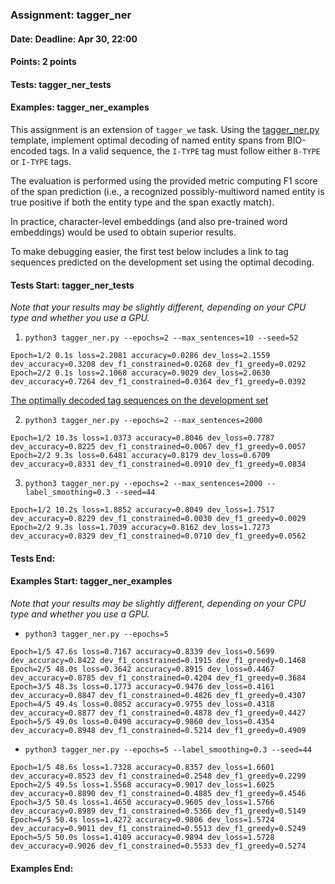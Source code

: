 ### Assignment: tagger_ner
#### Date: Deadline: Apr 30, 22:00
#### Points: 2 points
#### Tests: tagger_ner_tests
#### Examples: tagger_ner_examples

This assignment is an extension of `tagger_we` task. Using the
[tagger_ner.py](https://github.com/ufal/npfl138/tree/past-2324/labs/09/tagger_ner.py)
template, implement optimal decoding of named entity spans from
BIO-encoded tags. In a valid sequence, the `I-TYPE` tag must follow either
`B-TYPE` or `I-TYPE` tags.

The evaluation is performed using the provided metric computing F1 score of the
span prediction (i.e., a recognized possibly-multiword named entity is true
positive if both the entity type and the span exactly match).

In practice, character-level embeddings (and also pre-trained word embeddings)
would be used to obtain superior results.

To make debugging easier, the first test below includes a link to tag sequences
predicted on the development set using the optimal decoding.

#### Tests Start: tagger_ner_tests
_Note that your results may be slightly different, depending on your CPU type and whether you use a GPU._

1. `python3 tagger_ner.py --epochs=2 --max_sentences=10 --seed=52`
```
Epoch=1/2 0.1s loss=2.2081 accuracy=0.0286 dev_loss=2.1559 dev_accuracy=0.3208 dev_f1_constrained=0.0268 dev_f1_greedy=0.0292
Epoch=2/2 0.1s loss=2.1068 accuracy=0.9029 dev_loss=2.0630 dev_accuracy=0.7264 dev_f1_constrained=0.0364 dev_f1_greedy=0.0392
```
[The optimally decoded tag sequences on the development set](//ufal.mff.cuni.cz/~straka/courses/npfl138/2324/tasks/figures/tagger_ner.test-1.txt)

2. `python3 tagger_ner.py --epochs=2 --max_sentences=2000`
```
Epoch=1/2 10.3s loss=1.0373 accuracy=0.8046 dev_loss=0.7787 dev_accuracy=0.8225 dev_f1_constrained=0.0067 dev_f1_greedy=0.0057
Epoch=2/2 9.3s loss=0.6481 accuracy=0.8179 dev_loss=0.6709 dev_accuracy=0.8331 dev_f1_constrained=0.0910 dev_f1_greedy=0.0834
```

3. `python3 tagger_ner.py --epochs=2 --max_sentences=2000 --label_smoothing=0.3 --seed=44`
```
Epoch=1/2 10.2s loss=1.8852 accuracy=0.8049 dev_loss=1.7517 dev_accuracy=0.8229 dev_f1_constrained=0.0030 dev_f1_greedy=0.0029
Epoch=2/2 9.3s loss=1.7039 accuracy=0.8162 dev_loss=1.7273 dev_accuracy=0.8329 dev_f1_constrained=0.0710 dev_f1_greedy=0.0562
```
#### Tests End:
#### Examples Start: tagger_ner_examples
_Note that your results may be slightly different, depending on your CPU type and whether you use a GPU._

- `python3 tagger_ner.py --epochs=5`
```
Epoch=1/5 47.6s loss=0.7167 accuracy=0.8339 dev_loss=0.5699 dev_accuracy=0.8422 dev_f1_constrained=0.1915 dev_f1_greedy=0.1468
Epoch=2/5 48.0s loss=0.3642 accuracy=0.8915 dev_loss=0.4467 dev_accuracy=0.8785 dev_f1_constrained=0.4204 dev_f1_greedy=0.3684
Epoch=3/5 48.3s loss=0.1773 accuracy=0.9476 dev_loss=0.4161 dev_accuracy=0.8847 dev_f1_constrained=0.4826 dev_f1_greedy=0.4307
Epoch=4/5 49.4s loss=0.0852 accuracy=0.9755 dev_loss=0.4318 dev_accuracy=0.8877 dev_f1_constrained=0.4878 dev_f1_greedy=0.4427
Epoch=5/5 49.0s loss=0.0490 accuracy=0.9860 dev_loss=0.4354 dev_accuracy=0.8948 dev_f1_constrained=0.5214 dev_f1_greedy=0.4909
```

- `python3 tagger_ner.py --epochs=5 --label_smoothing=0.3 --seed=44`
```
Epoch=1/5 48.6s loss=1.7328 accuracy=0.8357 dev_loss=1.6601 dev_accuracy=0.8523 dev_f1_constrained=0.2548 dev_f1_greedy=0.2299
Epoch=2/5 49.5s loss=1.5568 accuracy=0.9017 dev_loss=1.6025 dev_accuracy=0.8890 dev_f1_constrained=0.4885 dev_f1_greedy=0.4546
Epoch=3/5 50.4s loss=1.4650 accuracy=0.9605 dev_loss=1.5766 dev_accuracy=0.8989 dev_f1_constrained=0.5366 dev_f1_greedy=0.5149
Epoch=4/5 50.4s loss=1.4272 accuracy=0.9806 dev_loss=1.5724 dev_accuracy=0.9011 dev_f1_constrained=0.5513 dev_f1_greedy=0.5249
Epoch=5/5 50.0s loss=1.4109 accuracy=0.9894 dev_loss=1.5728 dev_accuracy=0.9026 dev_f1_constrained=0.5533 dev_f1_greedy=0.5274
```
#### Examples End:
